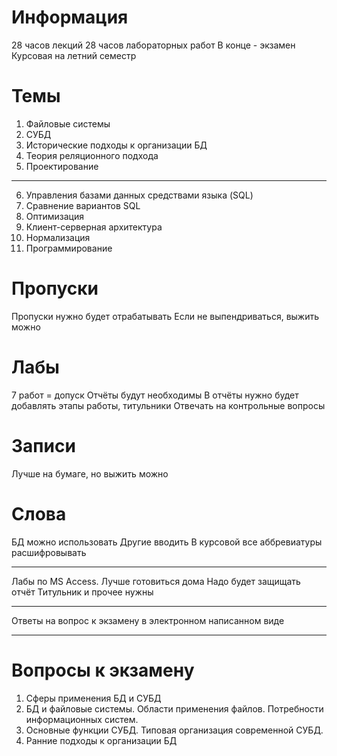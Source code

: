 # Информация

28 часов лекций
28 часов лабораторных работ
В конце - экзамен
Курсовая на летний семестр

# Темы
1. Файловые системы
2. СУБД
3. Исторические подходы к организации БД
4. Теория реляционного подхода
5. Проектирование
___
6. Управления базами данных средствами языка (SQL)
7. Сравнение вариантов SQL
8. Оптимизация
9. Клиент-серверная архитектура
10. Нормализация
11. Программирование 

# Пропуски
Пропуски нужно будет отрабатывать
Если не выпендриваться, выжить можно

# Лабы
7 работ = допуск
Отчёты будут необходимы
В отчёты нужно будет добавлять этапы работы, титульники
Отвечать на контрольные вопросы

# Записи
Лучше на бумаге, но выжить можно

# Слова
БД можно использовать
Другие вводить
В курсовой все аббревиатуры расшифровывать

___ 
Лабы по MS Access. Лучше готовиться дома
Надо будет защищать отчёт
Титульник и прочее нужны
___
Ответы на вопрос к экзамену в электронном написанном виде
___
# Вопросы к экзамену
1. Cферы применения БД и СУБД
2. БД и файловые системы. Области применения файлов. Потребности информационных систем.
3. Основные функции СУБД. Типовая организация современной СУБД.
4. Ранние подходы к организации БД